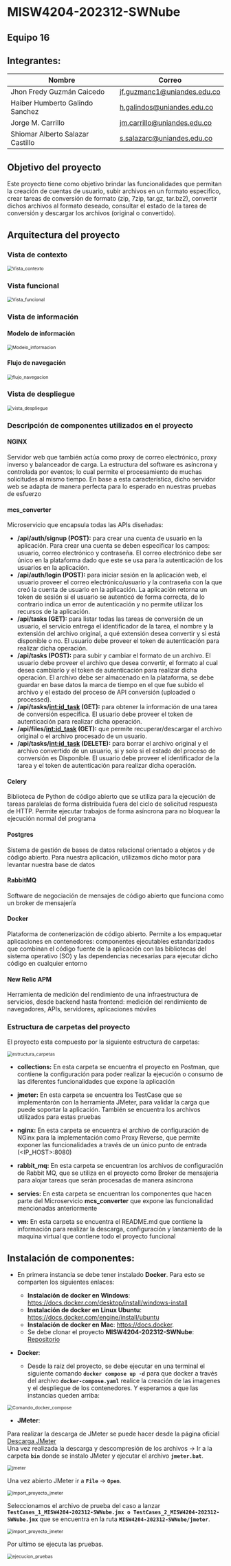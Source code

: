 # MISW4204-202312-SWNube

## Equipo 16

## Integrantes:

|   Nombre                         |   Correo                      |
|----------------------------------|-------------------------------|
| Jhon Fredy Guzmán Caicedo        | jf.guzmanc1@uniandes.edu.co   |
| Haiber Humberto Galindo Sanchez  | h.galindos@uniandes.edu.co    |
| Jorge M. Carrillo                | jm.carrillo@uniandes.edu.co   |
| Shiomar Alberto Salazar Castillo | s.salazarc@uniandes.edu.co    |

## Objetivo del proyecto

Este proyecto tiene como objetivo brindar las funcionalidades que permitan la creación de cuentas de usuario, subir archivos en un formato especifico, crear tareas de conversión de formato (zip, 7zip, tar.gz, tar.bz2), convertir dichos archivos al formato deseado, consultar el estado de la tarea de conversión y descargar los archivos (original o convertido). 

## Arquitectura del proyecto

### Vista de contexto

<img src="https://user-images.githubusercontent.com/110913673/232339273-2ff1d417-6aee-47cb-90d6-b0ffae5343fc.png" alt="Vista_contexto" style="zoom:75%;" />

### Vista funcional

<img src="https://user-images.githubusercontent.com/110913673/232339339-b1eb6bde-9ea1-49bd-b352-7aecb81e2992.png" alt="Vista_funcional" style="zoom:75%;" />

### Vista de información
#### Modelo de información

<img src="https://user-images.githubusercontent.com/110913673/232339391-b32ccaf3-597e-4285-a641-2b358f488c28.png" alt="Modelo_informacion" style="zoom:75%;" />

#### Flujo de navegación

<img src="https://user-images.githubusercontent.com/110913673/232339408-da0898ba-8efd-499c-81b8-1b37682ea838.png" alt="flujo_navegacion" style="zoom:75%;" />

### Vista de despliegue

<img src="https://user-images.githubusercontent.com/110913673/232339420-2d9592d8-cf77-4b58-9e9b-3b7fa5c8d409.png" alt="vista_despliegue" style="zoom:75%;" />

### Descripción de componentes utilizados en el proyecto
#### NGINX

Servidor web que también actúa como proxy de correo electrónico, proxy inverso y balanceador de carga. La estructura del software es asíncrona y controlada por eventos; lo cual permite el procesamiento de muchas solicitudes al mismo tiempo. En base a esta característica, dicho servidor web se adapta de manera perfecta para lo esperado en nuestras pruebas de esfuerzo

#### mcs_converter

Microservicio que encapsula todas las APIs diseñadas:
- **/api/auth/signup (POST):** para crear una cuenta de usuario en la aplicación. Para crear una cuenta se deben especificar los campos: usuario, correo electrónico y contraseña. El correo electrónico debe ser único en la plataforma dado que este se usa para la autenticación de los usuarios en la aplicación.
- **/api/auth/login (POST):** para iniciar sesión en la aplicación web, el usuario proveer el correo electrónico/usuario y la contraseña con la que creó la cuenta de usuario en la aplicación. La aplicación retorna un token de sesión si el usuario se autenticó de forma correcta, de lo contrario indica un error de autenticación y no permite utilizar los recursos de la aplicación.
- **/api/tasks (GET):** para listar todas las tareas de conversión de un usuario, el servicio entrega el identificador de la tarea, el nombre y la extensión del archivo original, a qué extensión desea convertir y si está disponible o no. El usuario debe proveer el token de autenticación para realizar dicha operación.
- **/api/tasks (POST):** para subir y cambiar el formato de un archivo. El usuario debe proveer el archivo que desea convertir, el formato al cual desea cambiarlo y el token de autenticación para realizar dicha operación. El archivo debe ser almacenado en la plataforma, se debe guardar en base datos la marca de tiempo en el que fue subido el archivo y el estado del proceso de API conversión (uploaded o processed). 
- **/api/tasks/<int:id_task> (GET):** para obtener la información de una tarea de conversión específica. El usuario debe proveer el token de autenticación para realizar dicha operación.
- **/api/files/<int:id_task> (GET):** que permite recuperar/descargar el archivo original o el archivo procesado de un usuario.
- **/api/tasks/<int:id_task>  (DELETE):** para borrar el archivo original y el archivo convertido de un usuario, si y solo si el estado del proceso de conversión es Disponible. El usuario debe proveer el identificador de la tarea y el token de autenticación para realizar dicha operación.

#### Celery

Biblioteca de Python de código abierto que se utiliza para la ejecución de tareas paralelas de forma distribuida fuera del ciclo de solicitud respuesta de HTTP. Permite ejecutar trabajos de forma asíncrona para no bloquear la ejecución normal del programa

#### Postgres

Sistema de gestión de bases de datos relacional orientado a objetos y de código abierto. Para nuestra aplicación, utilizamos dicho motor para levantar nuestra base de datos

#### RabbitMQ

Software de negociación de mensajes de código abierto que funciona como un broker de mensajería

#### Docker

Plataforma de contenerización de código abierto. Permite a los empaquetar aplicaciones en contenedores: componentes ejecutables estandarizados que combinan el código fuente de la aplicación con las bibliotecas del sistema operativo (SO) y las dependencias necesarias para ejecutar dicho código en cualquier entorno

#### New Relic APM

Herramienta de medición del rendimiento de una infraestructura de servicios, desde backend hasta frontend: medición del rendimiento de navegadores, APIs, servidores, aplicaciones móviles

### Estructura de carpetas del proyecto

El proyecto esta compuesto por la siguiente estructura de carpetas:

<img src="https://user-images.githubusercontent.com/110913673/232340051-7cd0d19b-e288-4d72-8d14-d5e24c5de5c4.png" alt="estructura_carpetas" style="zoom:75%;" />

- **collections:** En esta carpeta se encuentra el proyecto en Postman, que contiene la configuración para poder realizar la ejecución o consumo de las diferentes funcionalidades que expone la aplicación

- **jmeter:** En esta carpeta se encuentra los TestCase que se implementarón con la herramienta JMeter, para validar la carga que puede soportar la aplicación. También se encuentra los archivos utilizados para estas pruebas 

- **nginx:** En esta carpeta se encuentra el archivo de configuración de NGinx para la implementación como Proxy Reverse, que permite exponer las funcionalidades a través de un único punto de entrada (<IP_HOST>:8080) 

- **rabbit_mq:** En esta carpeta se encuentran los archivos de configuración de Rabbit MQ, que se utiliza en el proyecto como Broker de mensajeria para alojar tareas que serán procesadas de manera asíncrona 

- **servies:** En esta carpeta se encuentran los componentes que hacen parte del Microservicio **mcs_converter** que expone las funcionalidad mencionadas anteriormente

- **vm:** En esta carpeta se encuentra el README.md que contiene la información para realizar la descarga, configuración y lanzamiento de la maquina virtual que contiene todo el proyecto funcional


## Instalación de componentes:
- En primera instancia se debe tener instalado **Docker**. Para esto se comparten los siguientes enlaces:
  - **Instalación de docker en Windows**: https://docs.docker.com/desktop/install/windows-install
  - **Instalación de docker en Linux Ubuntu**: https://docs.docker.com/engine/install/ubuntu
  - **Instalación de docker en Mac**: https://docs.docker.
  - Se debe clonar el proyecto **MISW4204-202312-SWNube**: [Repositorio](https://github.com/shiomar-salazar/MISW4204-202312-SWNube)
  
- **Docker**:
  - Desde la raiz del proyecto, se debe ejecutar en una terminal el siguiente comando **`docker compose up -d`** para que docker a través del archivo **`docker-compose.yaml`** realice la creación de las imagenes y el despliegue de los contenedores. Y esperamos a que las instancias queden arriba:

<img src="https://user-images.githubusercontent.com/110913673/232261466-389ebce9-0214-4644-8ab7-5f30d0375300.png" alt="Comando_docker_compose" style="zoom:75%;" />
  
- **JMeter**:

Para realizar la descarga de JMeter se puede hacer desde la página oficial [Descarga JMeter](https://jmeter.apache.org/download_jmeter.cgi)
<br/>
Una vez realizada la descarga y descompresión de los archivos -> Ir a la carpeta **`bin`** donde se instalo JMeter y ejecutar el archivo **`jmeter.bat`**.

<img src="https://user-images.githubusercontent.com/110913673/221445381-c93eefe5-b9c1-40eb-9d31-daf2de0bcacc.png" alt="jmeter" style="zoom:75%;" />

Una vez abierto JMeter ir a **`File`** -> **`Open`**.

<img src="https://user-images.githubusercontent.com/110913673/221445579-d0d7dd73-03d1-4ac6-908c-e716b8ea956d.png" alt="import_proyecto_jmeter" style="zoom:75%;" />

Seleccionamos el archivo de prueba del caso a lanzar **`TestCases_1_MISW4204-202312-SWNube.jmx o TestCases_2_MISW4204-202312-SWNube.jmx`** que se encuentra en la ruta **`MISW4204-202312-SWNube/jmeter`**.

<img src="https://user-images.githubusercontent.com/110913673/232346888-e9eef331-a21b-4e98-9a59-75ad51f0467c.png" alt="import_proyecto_jmeter" style="zoom:75%;" />

Por ultimo se ejecuta las pruebas.

<img src="https://user-images.githubusercontent.com/110913673/221446161-bda2d2ba-2fe6-41cb-9c9e-6338cac4f3d5.png" alt="ejecucion_pruebas" style="zoom:75%;" />
